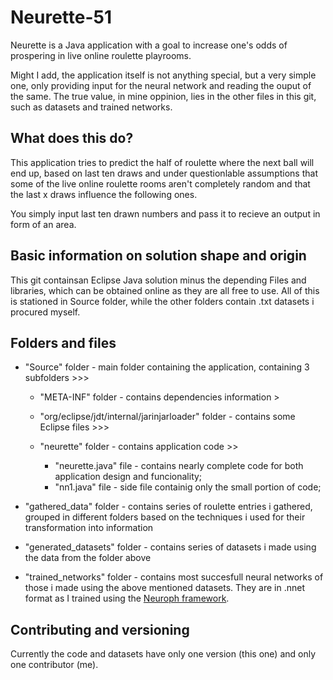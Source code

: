 # Neurette-51
Neurette is a Java application with a goal to increase one's odds of prospering in live online roulette playrooms.

Might I add, the application itself is not anything special, but a very simple one, only providing input for the neural network and reading the ouput of the same. The true value, in mine oppinion, lies in the other files in this git, such as datasets and trained networks.

## What does this do?
This application tries to predict the half of roulette where the next ball will end up, based on last ten draws and under questionlable assumptions that some of the live online roulette rooms aren't completely random and that the last x draws influence the following ones.

You simply input last ten drawn numbers and pass it to recieve an output in form of an area.

## Basic information on solution shape and origin
This git containsan Eclipse Java solution minus the depending Files and libraries, which can be obtained online as they are all free to use. All of this is stationed in Source folder, while the other folders contain .txt datasets i procured myself.

## Folders and files
- "Source" folder - main folder containing the application, containing 3 subfolders >>>
   - "META-INF" folder - contains dependencies information >
    
   - "org/eclipse/jdt/internal/jarinjarloader" folder - contains some Eclipse files >>> 
   
   - "neurette" folder - contains application code >>   
     - "neurette.java" file - contains nearly complete code for both application design and funcionality;
     - "nn1.java" file - side file containig only the small portion of code;
     
- "gathered_data" folder - contains series of roulette entries i gathered, grouped in different folders based on the techniques i used for their transformation into information

- "generated_datasets" folder - contains series of datasets i made using the data from the folder above

- "trained_networks" folder - contains most succesfull neural networks of those i made using the above mentioned datasets. They are in .nnet format as I trained using the [Neuroph framework](http://neuroph.sourceforge.net/).

## Contributing and versioning
Currently the code and datasets have only one version (this one) and only one contributor (me).
